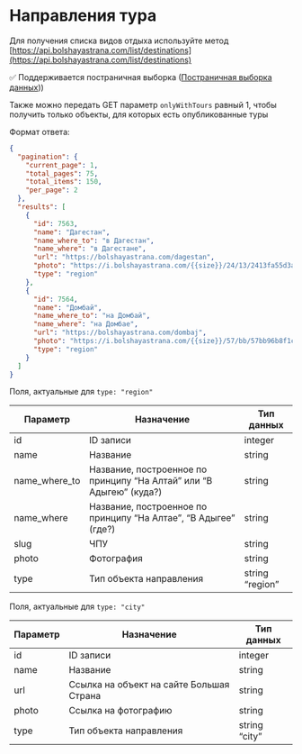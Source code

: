# Направления тура

Для получения списка видов отдыха используйте
метод [https://api.bolshayastrana.com/list/destinations](https://api.bolshayastrana.com/list/destinations)

✅ Поддерживается постраничная выборка ([Постраничная выборка данных](../Большая%20Страна%20API.md)))

Также можно передать GET параметр `onlyWithTours` равный 1, чтобы получить только объекты, для которых есть
опубликованные туры

Формат ответа:

```json
{
  "pagination": {
    "current_page": 1,
    "total_pages": 75,
    "total_items": 150,
    "per_page": 2
  },
  "results": [
    {
      "id": 7563,
      "name": "Дагестан",
      "name_where_to": "в Дагестан",
      "name_where": "в Дагестане",
      "url": "https://bolshayastrana.com/dagestan",
      "photo": "https://i.bolshayastrana.com/{{size}}/24/13/2413fa55d3a8953c677d85ea31dc9589.jpeg",
      "type": "region"
    },
    {
      "id": 7564,
      "name": "Домбай",
      "name_where_to": "на Домбай",
      "name_where": "на Домбае",
      "url": "https://bolshayastrana.com/dombaj",
      "photo": "https://i.bolshayastrana.com/{{size}}/57/bb/57bb96b8f1c7376411a3ace7120ded5c.jpeg",
      "type": "region"
    }
  ]
}
```

Поля, актуальные для `type: "region"`

| Параметр      | Назначение                                                          | Тип данных      |
|---------------|---------------------------------------------------------------------|-----------------|
| id            | ID записи                                                           | integer         |
| name          | Название                                                            | string          |
| name_where_to | Название, построенное по принципу “На Алтай” или “В Адыгею” (куда?) | string          |
| name_where    | Название, построенное по принципу “На Алтае”, “В Адыгее” (где?)     | string          |
| slug          | ЧПУ                                                                 | string          |
| photo         | Фотография                                                          | string          |
| type          | Тип объекта направления                                             | string “region” |

Поля, актуальные для `type: "city"`

| Параметр | Назначение                               | Тип данных    |
|----------|------------------------------------------|---------------|
| id       | ID записи                                | integer       |
| name     | Название                                 | string        |
| url      | Ссылка на объект на сайте Большая Страна | string        |
| photo    | Ссылка на фотографию                     | string        |
| type     | Тип объекта направления                  | string “city” |